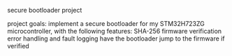 secure bootloader project

project goals:
	implement a secure bootloader for my STM32H723ZG microcontroller, with the following features:
		SHA-256 firmware verification
		error handling and fault logging
		have the bootloader jump to the firmware if verified